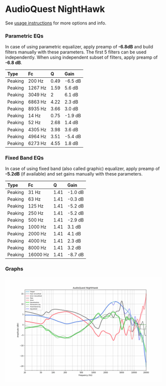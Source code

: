 # AudioQuest NightHawk
See [usage instructions](https://github.com/jaakkopasanen/AutoEq#usage) for more options and info.

### Parametric EQs
In case of using parametric equalizer, apply preamp of **-6.8dB** and build filters manually
with these parameters. The first 5 filters can be used independently.
When using independent subset of filters, apply preamp of **-6.8 dB**.

| Type    | Fc      |    Q | Gain    |
|:--------|:--------|:-----|:--------|
| Peaking | 200 Hz  | 0.49 | -6.5 dB |
| Peaking | 1267 Hz | 1.59 | 5.6 dB  |
| Peaking | 3049 Hz | 2    | 6.1 dB  |
| Peaking | 6863 Hz | 4.22 | 2.3 dB  |
| Peaking | 8935 Hz | 3.66 | 3.0 dB  |
| Peaking | 14 Hz   | 0.75 | -1.9 dB |
| Peaking | 52 Hz   | 2.68 | 1.4 dB  |
| Peaking | 4305 Hz | 3.98 | 3.6 dB  |
| Peaking | 4964 Hz | 3.51 | -5.4 dB |
| Peaking | 6273 Hz | 4.55 | 1.8 dB  |

### Fixed Band EQs
In case of using fixed band (also called graphic) equalizer, apply preamp of **-5.2dB**
(if available) and set gains manually with these parameters.

| Type    | Fc       |    Q | Gain    |
|:--------|:---------|:-----|:--------|
| Peaking | 31 Hz    | 1.41 | -1.0 dB |
| Peaking | 63 Hz    | 1.41 | -0.3 dB |
| Peaking | 125 Hz   | 1.41 | -5.2 dB |
| Peaking | 250 Hz   | 1.41 | -5.2 dB |
| Peaking | 500 Hz   | 1.41 | -2.9 dB |
| Peaking | 1000 Hz  | 1.41 | 3.1 dB  |
| Peaking | 2000 Hz  | 1.41 | 4.1 dB  |
| Peaking | 4000 Hz  | 1.41 | 2.3 dB  |
| Peaking | 8000 Hz  | 1.41 | 3.2 dB  |
| Peaking | 16000 Hz | 1.41 | -8.7 dB |

### Graphs
![](./AudioQuest%20NightHawk.png)